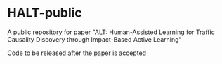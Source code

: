 # HALT-public
A public repository for paper "ALT: Human-Assisted Learning for Traffic Causality Discovery through Impact-Based Active Learning"

Code to be released after the paper is accepted
